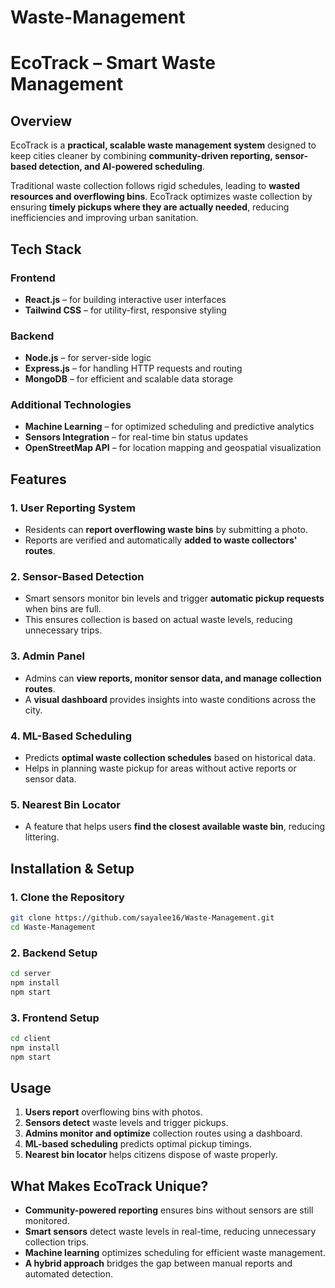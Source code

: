 # Waste-Management

# EcoTrack – Smart Waste Management  

## Overview  
EcoTrack is a **practical, scalable waste management system** designed to keep cities cleaner by combining **community-driven reporting, sensor-based detection, and AI-powered scheduling**.  

Traditional waste collection follows rigid schedules, leading to **wasted resources and overflowing bins**. EcoTrack optimizes waste collection by ensuring **timely pickups where they are actually needed**, reducing inefficiencies and improving urban sanitation.  

## Tech Stack

### Frontend  
- **React.js** – for building interactive user interfaces  
- **Tailwind CSS** – for utility-first, responsive styling  

### Backend  
- **Node.js** – for server-side logic  
- **Express.js** – for handling HTTP requests and routing  
- **MongoDB** – for efficient and scalable data storage  

### Additional Technologies  
- **Machine Learning** – for optimized scheduling and predictive analytics  
- **Sensors Integration** – for real-time bin status updates  
- **OpenStreetMap API** – for location mapping and geospatial visualization  

## Features  
### 1. **User Reporting System**  
   - Residents can **report overflowing waste bins** by submitting a photo.  
   - Reports are verified and automatically **added to waste collectors' routes**.  

### 2. **Sensor-Based Detection**  
   - Smart sensors monitor bin levels and trigger **automatic pickup requests** when bins are full.  
   - This ensures collection is based on actual waste levels, reducing unnecessary trips.  

### 3. **Admin Panel**  
   - Admins can **view reports, monitor sensor data, and manage collection routes**.  
   - A **visual dashboard** provides insights into waste conditions across the city.  

### 4. **ML-Based Scheduling**  
   - Predicts **optimal waste collection schedules** based on historical data.  
   - Helps in planning waste pickup for areas without active reports or sensor data.  

### 5. **Nearest Bin Locator**  
   - A feature that helps users **find the closest available waste bin**, reducing littering.  

## Installation & Setup  
### 1. Clone the Repository  
```sh
git clone https://github.com/sayalee16/Waste-Management.git  
cd Waste-Management  
```

### 2. Backend Setup  
```sh
cd server  
npm install  
npm start  
```

### 3. Frontend Setup  
```sh
cd client  
npm install  
npm start  
```

## Usage  
1. **Users report** overflowing bins with photos.  
2. **Sensors detect** waste levels and trigger pickups.  
3. **Admins monitor and optimize** collection routes using a dashboard.  
4. **ML-based scheduling** predicts optimal pickup timings.  
5. **Nearest bin locator** helps citizens dispose of waste properly.  

## What Makes EcoTrack Unique?  
- **Community-powered reporting** ensures bins without sensors are still monitored.  
- **Smart sensors** detect waste levels in real-time, reducing unnecessary collection trips.  
- **Machine learning** optimizes scheduling for efficient waste management.  
- **A hybrid approach** bridges the gap between manual reports and automated detection.  


